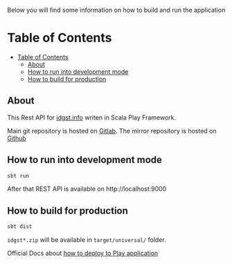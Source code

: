 Below you will find some information on how to build and run the application

# Table of Contents

<!-- TOC -->

- [Table of Contents](#table-of-contents)
    - [About](#about)
    - [How to run into development mode](#how-to-run-into-development-mode)
    - [How to build for production](#how-to-build-for-production)

<!-- /TOC -->

## About

This Rest API for [idgst.info](http://idgst.info) writen in Scala Play Framework.

Main git repository is hosted on [Gitlab](https://gitlab.com/idgst/idgst-archive).
The mirror repository is hosted on [Github](https://github.com/idgst/idgst-rest-api)

## How to run into development mode

```bash
sbt run
```

After that REST API is available on http://localhost:9000

## How to build for production

```bash
sbt dist
```

`idgst*.zip` will be available in `target/universal/` folder.

Official Docs about [how to deploy to Play application](https://www.playframework.com/documentation/2.6.x/Deploying)
